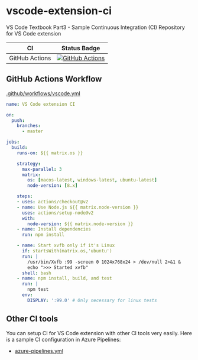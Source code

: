 # vscode-extension-ci
VS Code Textbook Part3 - Sample Continuous Integration (CI) Repository for VS Code extension

| CI | Status Badge |
|--- | --- |
| GitHub Actions | [![GitHub Actions](https://github.com/vscode-textbook/vscode-extension-ci/workflows/VS%20Code%20extension%20CI/badge.svg)](https://github.com/vscode-textbook/vscode-extension-ci/actions) |

## GitHub Actions Workflow
[.github/workflows/vscode.yml](.github/workflows/vscode.yml)
```yml
name: VS Code extension CI

on:
  push:
    branches:
      - master

jobs:
  build:
    runs-on: ${{ matrix.os }}

    strategy:
      max-parallel: 3
      matrix:
        os: [macos-latest, windows-latest, ubuntu-latest]
        node-version: [8.x]

    steps:
    - uses: actions/checkout@v2
    - name: Use Node.js ${{ matrix.node-version }}
      uses: actions/setup-node@v2
      with:
        node-version: ${{ matrix.node-version }}
    - name: Install dependencies
      run: npm install

    - name: Start xvfb only if it's Linux
      if: startsWith(matrix.os,'ubuntu')
      run: |
        /usr/bin/Xvfb :99 -screen 0 1024x768x24 > /dev/null 2>&1 &
        echo ">>> Started xvfb"
      shell: bash
    - name: npm install, build, and test
      run: |
        npm test
      env:
        DISPLAY: ':99.0' # Only necessary for linux tests
```

## Other CI tools
You can setup CI for VS Code extension with other CI tools very easily. Here is a sample CI configuration in Azure Pipelines:
- [azure-pipelines.yml](azure-pipelines.yml)

